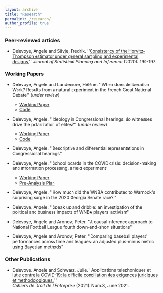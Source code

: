 ```yaml
---
layout: archive
title: "Research"
permalink: /research/
author_profile: true
---
```


### Peer-reviewed articles

- Delevoye, Angele and Sävje, Fredrik. ''[Consistency of the Horvitz–Thompson estimator under general sampling and experimental designs](https://www.sciencedirect.com/science/article/abs/pii/S0378375819301211),'' *Journal of Statistical Planning and Inference* (2020): 190-197.  


### Working Papers

- Delevoye, Angele and Landemore, Hélène. ''When does deliberation Work? Results from a natural experiment in the French Great National Debate'' (*under review*)
	- [Working Paper](https://drive.google.com/file/d/1egPphY4AussHBQOXRGwsA-odoVYBMRyq/view?usp=sharing)
	- [Code](https://github.com/adelevoye/Citizen-Assemblies-France)
	
- Delevoye, Angele. ''Ideology in Congressional hearings: do witnesses drive the polarization of elites?'' (*under review*)
	- [Working Paper](https://drive.google.com/file/d/1efKCveuOh7wIVaiGY2NzPmB1vewNSPS2/view?usp=sharing)
	- [Code](https://github.com/adelevoye/congress_hearings)

- Delevoye, Angele. ''Descriptive and differential representations in Congressional hearings'' 

- Delevoye, Angele. ''School boards in the COVID crisis: decision-making and information processing, a field experiment'' 
	- [Working Paper](https://drive.google.com/file/d/1eaIRm57zzFLp0D01LpWypcrCMksl6u3i/view?usp=sharing)
	- [Pre-Analysis Plan](https://osf.io/4xjcu)

- Delevoye, Angele. ''How much did the WNBA contributed to Warnock's surprising surge in the 2020 Georgia Senate race?'' 

- Delevoye, Angele. ''Speak up and dribble: an investigation of the political and business impacts of WNBA
players’ activism'' 

- Delevoye, Angele and Aronow, Peter. ''A causal inference approach to National Football League fourth down-and-short situations"

- Delevoye, Angele and Aronow, Peter. ''Comparing baseball players' performances across time and leagues: an adjusted plus-minus metric using Bayesian methods"


### Other Publications

- Delevoye, Angele and Schwarz, Julie. ''[Applications telephoniques et lutte contre la COVID-19: la difficile conciliation des exigences juridiques et methodologiques.](https://www.lexiskiosque.fr/catalog/cahiers-de-droit-de-lentreprise),''  
*Cahiers de Droit de l'Entreprise* (2021): Num.3, June 2021.  


